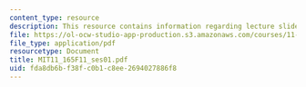 ```yaml
---
content_type: resource
description: This resource contains information regarding lecture slides.
file: https://ol-ocw-studio-app-production.s3.amazonaws.com/courses/11-165-infrastructure-and-energy-technology-challenges-fall-2011/fda8db6bf38fc0b1c8ee2694027886f8_MIT11_165F11_ses01.pdf
file_type: application/pdf
resourcetype: Document
title: MIT11_165F11_ses01.pdf
uid: fda8db6b-f38f-c0b1-c8ee-2694027886f8
---
```

